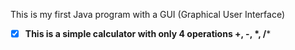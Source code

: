 This is my first Java program with a GUI (Graphical User Interface)

- [x] **This is a simple calculator with only 4 operations +, -, \*, /***